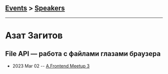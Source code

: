 ## [Events](../README.md) > [Speakers](../speakers.md)
---

# Азат Загитов

## File API — работа с файлами глазами браузера
- 2023 Mar 02 -- [A.Frontend Meetup 3](https://youtu.be/55ogtGJgwjg)    
